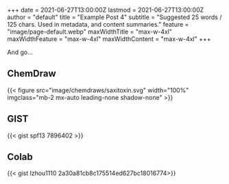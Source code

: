 +++
date = 2021-06-27T13:00:00Z
lastmod = 2021-06-27T13:00:00Z
author = "default"
title = "Example Post 4"
subtitle = "Suggested 25 words / 125 chars. Used in metadata, and content summaries."
feature = "image/page-default.webp"
maxWidthTitle = "max-w-4xl"
maxWidthFeature = "max-w-4xl"
maxWidthContent = "max-w-4xl"
+++

And go...

## ChemDraw

{{< figure src="image/chemdraws/saxitoxin.svg" width="100%" imgclass="mb-2 mx-auto leading-none shadow-none" >}}


## GIST

{{< gist spf13 7896402 >}}

## Colab

{{< gist lzhou1110 2a30a81cb8c175514ed627bc18016774>}}